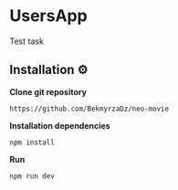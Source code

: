# UsersApp

Test task

## Installation ⚙️

**Clone git repository**

```
https://github.com/BekmyrzaDz/neo-movie
```

**Installation dependencies**

```
npm install
```

**Run**

```
npm run dev
```
